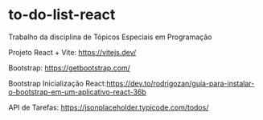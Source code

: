 # to-do-list-react
Trabalho da disciplina de Tópicos Especiais em Programação

Projeto React + Vite: https://vitejs.dev/

Bootstrap: https://getbootstrap.com/

Bootstrap Inicialização React:https://dev.to/rodrigozan/guia-para-instalar-o-bootstrap-em-um-aplicativo-react-36b

API de Tarefas: https://jsonplaceholder.typicode.com/todos/ 

